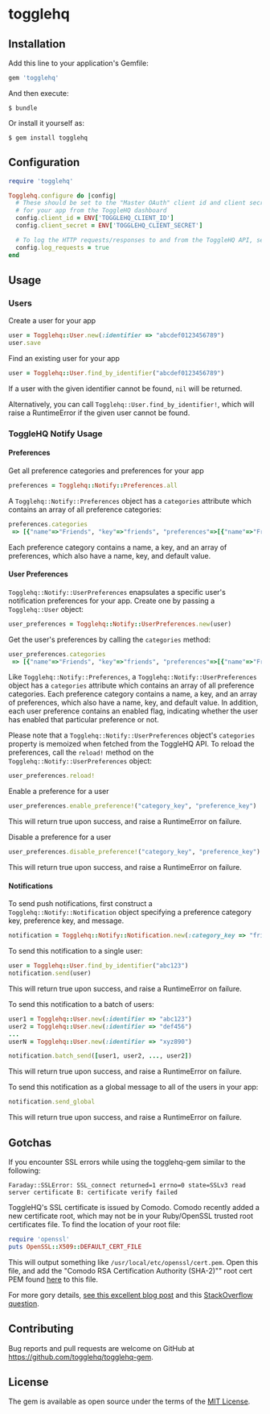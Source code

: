 # togglehq

## Installation

Add this line to your application's Gemfile:

```ruby
gem 'togglehq'
```

And then execute:

    $ bundle

Or install it yourself as:

    $ gem install togglehq

## Configuration

```ruby
require 'togglehq'

Togglehq.configure do |config|
  # These should be set to the "Master OAuth" client id and client secret
  # for your app from the ToggleHQ dashboard
  config.client_id = ENV['TOGGLEHQ_CLIENT_ID']
  config.client_secret = ENV['TOGGLEHQ_CLIENT_SECRET']

  # To log the HTTP requests/responses to and from the ToggleHQ API, set log_requests to true (defaults to false)
  config.log_requests = true
end
```

## Usage

### Users

Create a user for your app

```ruby
user = Togglehq::User.new(:identifier => "abcdef0123456789")
user.save
```

Find an existing user for your app
```ruby
user = Togglehq::User.find_by_identifier("abcdef0123456789")
```

If a user with the given identifier cannot be found, `nil` will be returned.

Alternatively, you can call `Togglehq::User.find_by_identifier!`, which will raise a RuntimeError if the given user cannot be found.


### ToggleHQ Notify Usage


#### Preferences

Get all preference categories and preferences for your app
```ruby
preferences = Togglehq::Notify::Preferences.all
```

A `Togglehq::Notify::Preferences` object has a `categories` attribute which contains an array of all preference categories:
```ruby
preferences.categories
 => [{"name"=>"Friends", "key"=>"friends", "preferences"=>[{"name"=>"Friend Request", "key"=>"friend_request", "default"=>true}]}] 
```

Each preference category contains a name, a key, and an array of preferences, which also have a name, key, and default value.


#### User Preferences

`Togglehq::Notify::UserPreferences` enapsulates a specific user's notification preferences for your app.
Create one by passing a `Togglehq::User` object:

```ruby
user_preferences = Togglehq::Notify::UserPreferences.new(user)
```

Get the user's preferences by calling the `categories` method:
```ruby
user_preferences.categories
 => [{"name"=>"Friends", "key"=>"friends", "preferences"=>[{"name"=>"Friend Request", "key"=>"friend_request", "default"=>true, "enabled"=>true}]}] 
```

Like `Togglehq::Notify::Preferences`, a `Togglehq::Notify::UserPreferences` object has a `categories` attribute which contains an array of all preference categories.
Each preference category contains a name, a key, and an array of preferences, which also have a name, key, and default value.
In addition, each user preference contains an enabled flag, indicating whether the user has enabled that particular preference or not.

Please note that a `Togglehq::Notify::UserPreferences` object's `categories` property is memoized when fetched from the ToggleHQ API. To reload
the preferences, call the `reload!` method on the `Togglehq::Notify::UserPreferences` object:

```ruby
user_preferences.reload!
```

Enable a preference for a user
```ruby
user_preferences.enable_preference!("category_key", "preference_key")
```
This will return true upon success, and raise a RuntimeError on failure.

Disable a preference for a user
```ruby
user_preferences.disable_preference!("category_key", "preference_key")
```
This will return true upon success, and raise a RuntimeError on failure.

#### Notifications

To send push notifications, first construct a `Togglehq::Notify::Notification` object specifying a preference category key, preference key, and message.

```ruby
notification = Togglehq::Notify::Notification.new(:category_key => "friends", :preference_key => "friend_request", :message => "You have a new friend request!")
```
To send this notification to a single user:

```ruby
user = Togglehq::User.find_by_identifier("abc123")
notification.send(user)
```
This will return true upon success, and raise a RuntimeError on failure.

To send this notification to a batch of users:
```ruby
user1 = Togglehq::User.new(:identifier => "abc123")
user2 = Togglehq::User.new(:identifier => "def456")
...
userN = Togglehq::User.new(:identifier => "xyz890")

notification.batch_send([user1, user2, ..., user2])
```
This will return true upon success, and raise a RuntimeError on failure.

To send this notification as a global message to all of the users in your app:
```ruby
notification.send_global
```
This will return true upon success, and raise a RuntimeError on failure.


## Gotchas

If you encounter SSL errors while using the togglehq-gem similar to the following:

```
Faraday::SSLError: SSL_connect returned=1 errno=0 state=SSLv3 read server certificate B: certificate verify failed
```

ToggleHQ's SSL certificate is issued by Comodo. Comodo recently added a new certificate root, which may not be in your Ruby/OpenSSL trusted root certificates file. To find the location of your root file:

```ruby
require 'openssl'
puts OpenSSL::X509::DEFAULT_CERT_FILE
```

This will output something like `/usr/local/etc/openssl/cert.pem`. Open this file, and add the "Comodo RSA Certification Authority (SHA-2)"" root cert PEM found [here](https://support.comodo.com/index.php?/Default/Knowledgebase/Article/View/969/108/root-comodo-rsa-certification-authority-sha-2) to this file.

For more gory details, [see this excellent blog post](http://mislav.net/2013/07/ruby-openssl/) and this [StackOverflow question](http://stackoverflow.com/questions/36966650/ruby-nethttp-responds-with-opensslsslsslerror-certificate-verify-failed).


## Contributing

Bug reports and pull requests are welcome on GitHub at https://github.com/togglehq/togglehq-gem.


## License

The gem is available as open source under the terms of the [MIT License](http://opensource.org/licenses/MIT).
